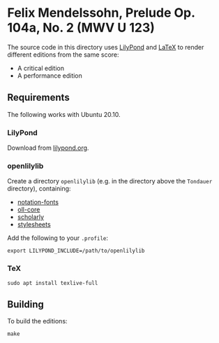 # Felix Mendelssohn, Prelude Op. 104a, No. 2 (MWV U 123)

The source code in this directory uses
[LilyPond](https://lilypond.org) and
[LaTeX](https://www.latex-project.org/) to render
different editions from the same score:

- A critical edition
- A performance edition

## Requirements

The following works with Ubuntu 20.10.

### LilyPond

Download from [lilypond.org](https://lilypond.org/).

### openlilylib

Create a directory `openlilylib` (e.g. in the directory above the `Tondauer`
directory), containing:

- [notation-fonts](https://github.com/openlilylib/notation-fonts)
- [oll-core](https://github.com/openopenlilylib/lilylib/oll-core)
- [scholarly](https://github.com/openlilylib/scholarly)
- [stylesheets](https://github.com/openlilylib/stylesheets)

Add the following to your `.profile`:

```
export LILYPOND_INCLUDE=/path/to/openlilylib
```

### TeX

```
sudo apt install texlive-full
```

## Building

To build the editions:

```
make
```
